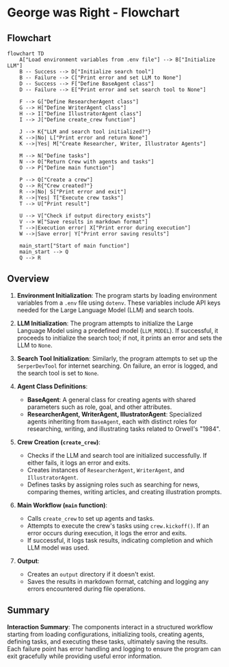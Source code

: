 # George was Right - Flowchart

## Flowchart

```mermaid
flowchart TD
    A["Load environment variables from .env file"] --> B["Initialize LLM"]
    B -- Success --> D["Initialize search tool"]
    B -- Failure --> C["Print error and set LLM to None"]
    D -- Success --> F["Define BaseAgent class"]
    D -- Failure --> E["Print error and set search tool to None"]
    
    F --> G["Define ResearcherAgent class"]
    G --> H["Define WriterAgent class"]
    H --> I["Define IllustratorAgent class"]
    I --> J["Define create_crew function"]

    J --> K{"LLM and search tool initialized?"}
    K -->|No| L["Print error and return None"]
    K -->|Yes| M["Create Researcher, Writer, Illustrator Agents"]
    
    M --> N["Define tasks"]
    N --> O["Return Crew with agents and tasks"]
    O --> P["Define main function"]
    
    P --> Q["Create a crew"]
    Q --> R{"Crew created?"}
    R -->|No| S["Print error and exit"]
    R -->|Yes| T["Execute crew tasks"]
    T --> U["Print result"]
    
    U --> V["Check if output directory exists"]
    V --> W["Save results in markdown format"]
    T -->|Execution error| X["Print error during execution"]
    W -->|Save error| Y["Print error saving results"]

    main_start["Start of main function"]
    main_start --> Q
    Q --> R
```

## Overview

1. **Environment Initialization**: The program starts by loading environment variables from a `.env` file using `dotenv`. These variables include API keys needed for the Large Language Model (LLM) and search tools.

2. **LLM Initialization**: The program attempts to initialize the Large Language Model using a predefined model (`LLM_MODEL`). If successful, it proceeds to initialize the search tool; if not, it prints an error and sets the LLM to `None`.

3. **Search Tool Initialization**: Similarly, the program attempts to set up the `SerperDevTool` for internet searching. On failure, an error is logged, and the search tool is set to `None`.

4. **Agent Class Definitions**:
   - **BaseAgent**: A general class for creating agents with shared parameters such as role, goal, and other attributes.
   - **ResearcherAgent, WriterAgent, IllustratorAgent**: Specialized agents inheriting from `BaseAgent`, each with distinct roles for researching, writing, and illustrating tasks related to Orwell's "1984".

5. **Crew Creation (`create_crew`)**:
   - Checks if the LLM and search tool are initialized successfully. If either fails, it logs an error and exits.
   - Creates instances of `ResearcherAgent`, `WriterAgent`, and `IllustratorAgent`.
   - Defines tasks by assigning roles such as searching for news, comparing themes, writing articles, and creating illustration prompts.

6. **Main Workflow (`main` function)**:
   - Calls `create_crew` to set up agents and tasks.
   - Attempts to execute the crew's tasks using `crew.kickoff()`. If an error occurs during execution, it logs the error and exits.
   - If successful, it logs task results, indicating completion and which LLM model was used.

7. **Output**:
   - Creates an `output` directory if it doesn't exist.
   - Saves the results in markdown format, catching and logging any errors encountered during file operations.

## Summary

**Interaction Summary**: The components interact in a structured workflow starting from loading configurations, initializing tools, creating agents, defining tasks, and executing these tasks, ultimately saving the results. Each failure point has error handling and logging to ensure the program can exit gracefully while providing useful error information.
